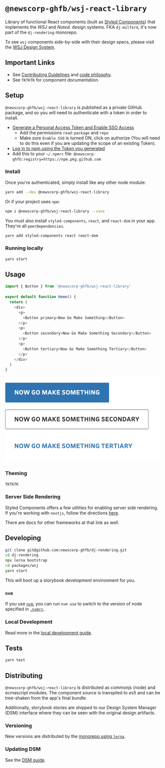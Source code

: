 # `@newscorp-ghfb/wsj-react-library`

Library of functional React components (built as [Styled Components](https://styled-components.com/docs)) that implements the _WSJ_ and _Noted._ design systems. FKA `dj-milford`, it's now part of the `dj-rendering` monorepo.

To see `wsj` components side-by-side with their design specs, please visit the [WSJ Design System](https://dowjones.invisionapp.com/dsm/dow-jones/wsj).

## Important Links

- See [Contributing Guidelines]('./docs/CONTRIBUTING.md) and [code philosphy](./docs/STANDARDS.md).
- See `TKTKTK` for component documentation.

## Setup

`@newscorp-ghfb/wsj-react-library` is published as a private GitHub package, and so you will need to authenticate with a token in order to install.

- [Generate a Personal Access Token and Enable SSO Access](https://docs.github.com/en/free-pro-team@latest/github/authenticating-to-github/creating-a-personal-access-token)
  - Add the permissions `read:package` and `repo`
  - Make sure `Enable SSO` is turned ON, click on authorize (You will need to do this even if you are updating the scope of an existing Token).
- [Log in to npm using the Token you generated](https://docs.github.com/en/free-pro-team@latest/packages/using-github-packages-with-your-projects-ecosystem/configuring-npm-for-use-with-github-packages#authenticating-with-a-personal-access-token)
- Add this to your `~/.npmrc` file: `@newscorp-ghfb:registry=https://npm.pkg.github.com`

### Install

Once you're authenticated, simply install like any other node module:

```bash
yarn add --dev @newscorp-ghfb/wsj-react-library
```

Or if your project uses `npm`:

```bash
npm i @newscorp-ghfb/wsj-react-library --save
```

You must also install `styled-components`, `react`, and `react-dom` in your app. They're all `peerDependencies`.

```bash
yarn add styled-components react react-dom
```

### Running locally

```bash
yarn start
```

## Usage

```js
import { Button } from '@newscorp-ghfb/wsj-react-library'

export default function Home() {
  return (
    <div>
      <p>
        <Button primary>Now Go Make Something</Button>
      </p>
      <p>
        <Button secondary>Now Go Make Something Secondary</Button>
      </p>
      <p>
        <Button tertiary>Now Go Make Something Tertiary</Button>
      </p>
    </div>
  )
}
```

![image](./docs/assets/example.png)

### Theming

`TKTKTK`

### Server Side Rendering

Styled Components offers a few utilities for enabling server side rendering. If you're working with `nextjs`, follow the directions [here](https://styled-components.com/docs/advanced#nextjs).

There are docs for other frameworks at that link as well.

## Developing

```bash
git clone git@github.com:newscorp-ghfb/dj-rendering.git
cd dj-rendering
npx lerna bootstrap
cd packages/wsj
yarn start
```

This will boot up a storybook development environment for you.

### `nvm`

If you use [`nvm`](https://github.com/creationix/nvm), you can run `nvm use` to switch to the version of node specified in [`.nvmrc`](https://github.com/creationix/nvm#nvmrc).

### Local Development

Read more in the [local development guide](./docs/local-development.md).

## Tests

```bash
yarn test
```

## Distributing

`@newscorp-ghfb/wsj-react-library` is distributed as commonjs (node) and ecmascript modules. The component source is transpiled to es5 and can be tree-shaken from the app's final bundle.

Additionally, storybook stories are shipped to our Design System Manager (DSM) interface where they can be seen with the original design artifacts.

### Versioning

New versions are distributed by the [monorepo using `lerna`](https://github.com/newscorp-ghfb/dj-rendering#cicd-process).

### Updating DSM

See the [DSM guide](./docs/DSM.md).
